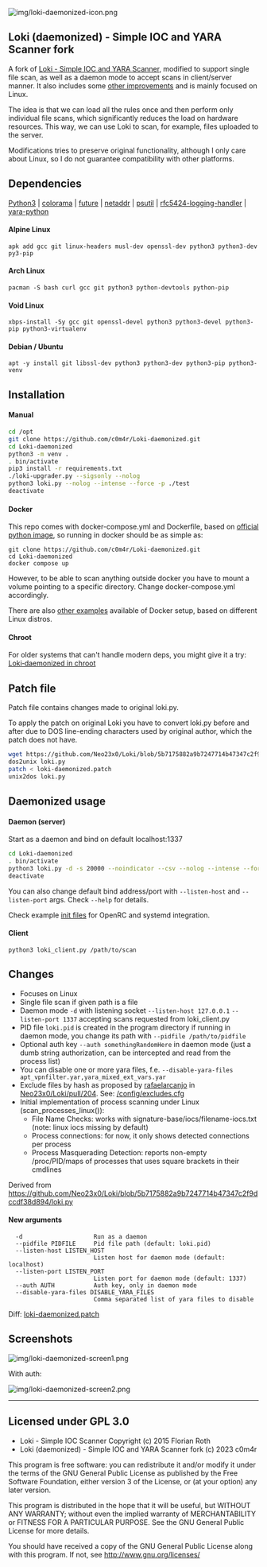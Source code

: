![img/loki-daemonized-icon.png](img/loki-daemonized-icon.png)

## Loki (daemonized) - Simple IOC and YARA Scanner fork

A fork of [Loki - Simple IOC and YARA Scanner](https://github.com/Neo23x0/Loki), modified to support single file scan, as well as a daemon mode to accept scans in client/server manner. It also includes some [other improvements](#Changes) and is mainly focused on Linux.

The idea is that we can load all the rules once and then perform only individual file scans, which significantly reduces the load on hardware resources. This way, we can use Loki to scan, for example, files uploaded to the server.

Modifications tries to preserve original functionality, although I only care about Linux, so I do not guarantee compatibility with other platforms.

## Dependencies

[Python3](https://www.python.org/) | [colorama](https://pypi.org/project/colorama/) | [future](https://pypi.org/project/future/) | [netaddr](https://pypi.org/project/netaddr/) | [psutil](https://pypi.org/project/psutil/) | [rfc5424-logging-handler](https://pypi.org/project/rfc5424-logging-handler/) | [yara-python](https://pypi.org/project/yara-python/)

#### Alpine Linux

```
apk add gcc git linux-headers musl-dev openssl-dev python3 python3-dev py3-pip
```

#### Arch Linux

```
pacman -S bash curl gcc git python3 python-devtools python-pip
```

#### Void Linux

```
xbps-install -Sy gcc git openssl-devel python3 python3-devel python3-pip python3-virtualenv
```

#### Debian / Ubuntu

```
apt -y install git libssl-dev python3 python3-dev python3-pip python3-venv
```

## Installation

#### Manual

```bash
cd /opt
git clone https://github.com/c0m4r/Loki-daemonized.git
cd Loki-daemonized
python3 -m venv .
. bin/activate
pip3 install -r requirements.txt
./loki-upgrader.py --sigsonly --nolog
python3 loki.py --nolog --intense --force -p ./test
deactivate
```

#### Docker

This repo comes with docker-compose.yml and Dockerfile, based on [official python image](https://hub.docker.com/_/python), so running in docker should be as simple as:

```
git clone https://github.com/c0m4r/Loki-daemonized.git
cd Loki-daemonized
docker compose up
```

However, to be able to scan anything outside docker you have to mount a volume pointing to a specific directory. Change docker-compose.yml accordingly.

There are also [other examples](/docker) available of Docker setup, based on different Linux distros.

#### Chroot

For older systems that can't handle modern deps, you might give it a try: [Loki‐daemonized in chroot](https://github.com/c0m4r/Loki-daemonized/wiki/Loki%E2%80%90daemonized-in-chroot)

## Patch file

Patch file contains changes made to original loki.py.

To apply the patch on original Loki you have to convert loki.py before and after due to DOS line-ending characters used by original author, which the patch does not have.

```bash
wget https://github.com/Neo23x0/Loki/blob/5b7175882a9b7247714b47347c2f9dccdf38d894/loki.py
dos2unix loki.py
patch < loki-daemonized.patch
unix2dos loki.py
```

## Daemonized usage

#### Daemon (server)

Start as a daemon and bind on default localhost:1337

```bash
cd Loki-daemonized
. bin/activate
python3 loki.py -d -s 20000 --noindicator --csv --nolog --intense --force &> loki.log &
deactivate
```

You can also change default bind address/port with `--listen-host` and `--listen-port` args. Check `--help` for details.

Check example [init files](/etc) for OpenRC and systemd integration.

#### Client

```
python3 loki_client.py /path/to/scan
```

## Changes

* Focuses on Linux
* Single file scan if given path is a file
* Daemon mode `-d` with listening socket `--listen-host 127.0.0.1` `--listen-port 1337` accepting scans requested from loki_client.py
* PID file `loki.pid` is created in the program directory if running in daemon mode, you change its path with `--pidfile /path/to/pidfile`
* Optional auth key `--auth somethingRandomHere` in daemon mode (just a dumb string authorization, can be intercepted and read from the process list)
* You can disable one or more yara files, f.e. `--disable-yara-files apt_vpnfilter.yar,yara_mixed_ext_vars.yar`
* Exclude files by hash as proposed by [rafaelarcanjo](https://github.com/rafaelarcanjo) in [Neo23x0/Loki/pull/204](https://github.com/Neo23x0/Loki/pull/204). See: [/config/excludes.cfg](/config/excludes.cfg)
* Initial implementation of process scanning under Linux (scan_processes_linux()):
  * File Name Checks: works with signature-base/iocs/filename-iocs.txt (note: linux iocs missing by default)
  * Process connections: for now, it only shows detected connections per process
  * Process Masquerading Detection: reports non-empty /proc/PID/maps of processes that uses square brackets in their cmdlines

Derived from https://github.com/Neo23x0/Loki/blob/5b7175882a9b7247714b47347c2f9dccdf38d894/loki.py

#### New arguments

```
  -d                    Run as a daemon
  --pidfile PIDFILE     Pid file path (default: loki.pid)
  --listen-host LISTEN_HOST
                        Listen host for daemon mode (default: localhost)
  --listen-port LISTEN_PORT
                        Listen port for daemon mode (default: 1337)
  --auth AUTH           Auth key, only in daemon mode
  --disable-yara-files DISABLE_YARA_FILES
                        Comma separated list of yara files to disable
```

Diff: [loki-daemonized.patch](loki-daemonized.patch)

## Screenshots

![img/loki-daemonized-screen1.png](img/loki-daemonized-screen1.png)

With auth:

![img/loki-daemonized-screen2.png](img/loki-daemonized-screen2.png)

---
## Licensed under GPL 3.0
* Loki - Simple IOC Scanner Copyright (c) 2015 Florian Roth
* Loki (daemonized) - Simple IOC and YARA Scanner fork (c) 2023 c0m4r

This program is free software: you can redistribute it and/or modify it under the terms of the GNU General Public License as published by the Free Software Foundation, either version 3 of the License, or (at your option) any later version.

This program is distributed in the hope that it will be useful, but WITHOUT ANY WARRANTY; without even the implied warranty of MERCHANTABILITY or FITNESS FOR A PARTICULAR PURPOSE. See the GNU General Public License for more details.

You should have received a copy of the GNU General Public License along with this program. If not, see http://www.gnu.org/licenses/
